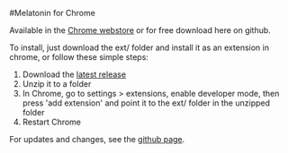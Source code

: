 #Melatonin for Chrome

Available in the [Chrome webstore](https://chrome.google.com/webstore/detail/melatonin/ijificlhclhfomkcamagbdpaodfjeokl) or for free download here on github.

To install, just download the ext/ folder and install it as an extension in chrome, or follow these simple steps:
  1. Download the [latest release](https://github.com/giraj/melatonin/archive/v0.2.6.zip)
  2. Unzip it to a folder
  3. In Chrome, go to settings > extensions, enable developer mode, then press 'add extension' and point it to the ext/ folder in the unzipped folder
  4. Restart Chrome

For updates and changes, see the [github page](https://giraj.github.io/melatonin/).
